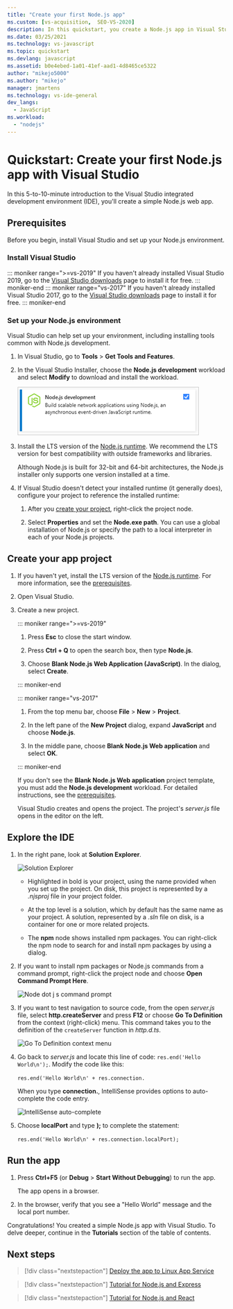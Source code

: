 ```yaml
---
title: "Create your first Node.js app"
ms.custom: [vs-acquisition,  SEO-VS-2020]
description: In this quickstart, you create a Node.js app in Visual Studio
ms.date: 03/25/2021
ms.technology: vs-javascript
ms.topic: quickstart
ms.devlang: javascript
ms.assetid: b0e4ebed-1a01-41ef-aad1-4d8465ce5322
author: "mikejo5000"
ms.author: "mikejo"
manager: jmartens
ms.technology: vs-ide-general
dev_langs:
  - JavaScript
ms.workload:
  - "nodejs"
---
```

# Quickstart: Create your first Node.js app with Visual Studio

In this 5-to-10-minute introduction to the Visual Studio integrated development environment (IDE), you'll create a simple Node.js web app.

## Prerequisites

Before you begin, install Visual Studio and set up your Node.js environment.

### Install Visual Studio

::: moniker range=">=vs-2019"
If you haven't already installed Visual Studio 2019, go to the [Visual Studio downloads](https://visualstudio.microsoft.com/downloads) page to install it for free.
::: moniker-end
::: moniker range="vs-2017"
If you haven't already installed Visual Studio 2017, go to the [Visual Studio downloads](https://visualstudio.microsoft.com/vs/older-downloads/?utm_medium=microsoft&utm_source=docs.microsoft.com&utm_campaign=vs+2017+download) page to install it for free.
::: moniker-end

### Set up your Node.js environment

Visual Studio can help set up your environment, including installing tools common with Node.js development.

1. In Visual Studio, go to **Tools** > **Get Tools and Features**.

1. In the Visual Studio Installer, choose the **Node.js development** workload and select **Modify** to download and install the workload.

    ![Node.js workload in Visual Studio Installer](../ide/media/quickstart-nodejs-workload.png)

1. Install the LTS version of the [Node.js runtime](https://nodejs.org/en/download/). We recommend the LTS version for best compatibility with outside frameworks and libraries.

    Although Node.js is built for 32-bit and 64-bit architectures, the Node.js installer only supports one version installed at a time.

1. If Visual Studio doesn't detect your installed runtime (it generally does), configure your project to reference the installed runtime:

   1. After you [create your project](#create-your-app-project), right-click the project node.

   1. Select **Properties** and set the **Node.exe path**. You can use a global installation of Node.js or specify the path to a local interpreter in each of your Node.js projects.

## Create your app project

1. If you haven't yet, install the LTS version of the [Node.js runtime](https://nodejs.org/en/download/). For more information, see the [prerequisites](#prerequisites).

1. Open Visual Studio.

1. Create a new project.

    ::: moniker range=">=vs-2019"

    1. Press **Esc** to close the start window.

    1. Press **Ctrl + Q** to open the search box, then type **Node.js**.

    1. Choose **Blank Node.js Web Application (JavaScript)**. In the dialog, select **Create**.

    ::: moniker-end

    ::: moniker range="vs-2017"
    1. From the top menu bar, choose **File** > **New** > **Project**.

    1. In the left pane of the **New Project** dialog, expand **JavaScript** and choose **Node.js**.

    1. In the middle pane, choose **Blank Node.js Web application** and select **OK**.

    ::: moniker-end
    
    If you don't see the **Blank Node.js Web application** project template, you must add the **Node.js development** workload. For detailed instructions, see the [prerequisites](#prerequisites).

    Visual Studio creates and opens the project. The project's *server.js* file opens in the editor on the left.

## Explore the IDE

1. In the right pane, look at **Solution Explorer**.

   ![Solution Explorer](../ide/media/quickstart-nodejs-solution-explorer.png)

   - Highlighted in bold is your project, using the name provided when you set up the project. On disk, this project is represented by a *.njsproj* file in your project folder.

   - At the top level is a solution, which by default has the same name as your project. A solution, represented by a *.sln* file on disk, is a container for one or more related projects.

   - The **npm** node shows installed npm packages. You can right-click the npm node to search for and install npm packages by using a dialog.

1. If you want to install npm packages or Node.js commands from a command prompt, right-click the project node and choose **Open Command Prompt Here**.

   ![Node dot j s command prompt](../ide/media/quickstart-nodejs-command-prompt.png)

1. If you want to test navigation to source code, from the open *server.js* file, select **http.createServer** and press **F12** or choose **Go To Definition** from the context (right-click) menu. This command takes you to the definition of the `createServer` function in *http.d.ts*.

   ![Go To Definition context menu](../ide/media/quickstart-nodejs-gotodefinition.png)

1. Go back to *server.js* and locate this line of code: `res.end('Hello World\n');`. Modify the code like this:

    `res.end('Hello World\n' + res.connection.`

    When you type **connection.**, IntelliSense provides options to auto-complete the code entry.

   ![IntelliSense auto-complete](../ide/media/quickstart-nodejs-intellisense.png)

1. Choose **localPort** and type **);** to complete the statement:

    `res.end('Hello World\n' + res.connection.localPort);`

## Run the app

1. Press **Ctrl+F5** (or **Debug** > **Start Without Debugging**) to run the app. 
 
   The app opens in a browser.

1. In the browser, verify that you see a "Hello World" message and the local port number.

Congratulations! You created a simple Node.js app with Visual Studio. To delve deeper, continue in the **Tutorials** section of the table of contents.

## Next steps

> [!div class="nextstepaction"]
> [Deploy the app to Linux App Service](../javascript/publish-nodejs-app-azure.md)

> [!div class="nextstepaction"]
> [Tutorial for Node.js and Express](../javascript/tutorial-nodejs.md)

> [!div class="nextstepaction"]
> [Tutorial for Node.js and React](../javascript/tutorial-nodejs-with-react-and-jsx.md)
